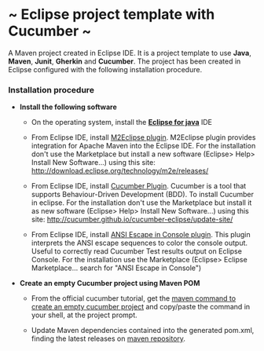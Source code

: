 # ~ Eclipse project template with Cucumber ~

A Maven project created in Eclipse IDE. It is a project template to use **Java**, **Maven**, **Junit**, **Gherkin** and **Cucumber**.
The project has been created in Eclipse configured with the following installation procedure.

### Installation procedure

- **Install the following software**

  - On the operating system, install the **[Eclipse for java](https://www.eclipse.org/downloads/packages/release/2018-09/r/eclipse-ide-java-developers "https://www.eclipse.org/downloads/packages/release/2018-09/r/eclipse-ide-java-developers")** IDE

  - From Eclipse IDE, install [M2Eclipse plugin](https://www.eclipse.org/m2e/ "www.eclipse.org/m2e"). M2Eclipse plugin provides integration for Apache Maven into the Eclipse IDE. For the installation don't use the Marketplace but install a new software (Eclipse> Help> Install New Software...) using this site: http://download.eclipse.org/technology/m2e/releases/

  - From Eclipse IDE, install [Cucumber Plugin](https://cucumber.github.io/cucumber-eclipse/ "https://cucumber.github.io/cucumber-eclipse/"). Cucumber is a tool that supports Behaviour-Driven Development (BDD). To install Cucumber in eclipse. For the installation don't use the Marketplace but install it as new software (Eclipse> Help> Install New Software...) using this site: http://cucumber.github.io/cucumber-eclipse/update-site/

  - From Eclipse IDE, install [ANSI Escape in Console plugin](https://marketplace.eclipse.org/content/ansi-escape-console "https://marketplace.eclipse.org/content/ansi-escape-console"). This plugin interprets the ANSI escape sequences to color the console output. Useful to correctly read Cucumber Test results output on Eclipse Console. For the installation use the Marketplace (Eclipse> Eclipse Marketplace... search for "ANSI Escape in Console")

- **Create an empty Cucumber project using Maven POM**

  - From the official cucumber tutorial, get the [maven command to create an empty cucumber project](https://docs.cucumber.io/guides/10-minute-tutorial/#create-an-empty-cucumber-project "https://docs.cucumber.io/guides/10-minute-tutorial/#create-an-empty-cucumber-project") and copy/paste the command in your shell, at the project prompt.

  - Update Maven dependencies contained into the generated pom.xml, finding the latest releases on [maven repository](https://mvnrepository.com "https://mvnrepository.com").

